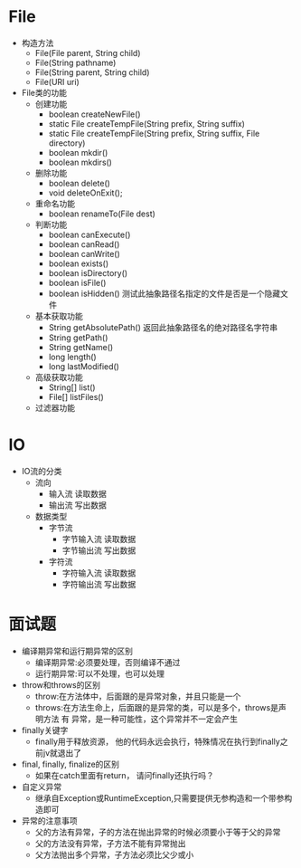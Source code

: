 # File
* 构造方法
    * File(File parent, String child)
    * File(String pathname)
    * File(String parent, String child)
    * File(URI uri)
* File类的功能
    * 创建功能 
        * boolean createNewFile()
        * static File createTempFile(String prefix, String suffix)
        * static File createTempFile(String prefix, String suffix, File directory)
        * boolean mkdir()
        * boolean mkdirs()
    * 删除功能
        * boolean delete()
        * void deleteOnExit();
    * 重命名功能
        * boolean renameTo(File dest)
    * 判断功能
        * boolean canExecute()
        * boolean canRead()
        * boolean canWrite()
        * boolean exists()
        * boolean isDirectory()
        * boolean isFile() 
        * boolean isHidden() 测试此抽象路径名指定的文件是否是一个隐藏文件
    * 基本获取功能
        * String getAbsolutePath() 返回此抽象路径名的绝对路径名字符串
        * String getPath()
        * String getName() 
        * long length() 
        * long lastModified()
    * 高级获取功能
        * String[] list()
        * File[] listFiles()
    * 过滤器功能 
    
# IO
* IO流的分类
    * 流向
        * 输入流 读取数据
        * 输出流 写出数据
    * 数据类型
        * 字节流
            * 字节输入流 读取数据
            * 字节输出流 写出数据
        * 字符流
            * 字符输入流 读取数据
            * 字符输出流 写出数据
    
    
    
# 面试题
* 编译期异常和运行期异常的区别
    * 编译期异常:必须要处理，否则编译不通过
    * 运行期异常:可以不处理，也可以处理
* throw和throws的区别
    * throw:在方法体中，后面跟的是异常对象，并且只能是一个
    * throws:在方法生命上，后面跟的是异常的类，可以是多个，throws是声明方法 有 异常，是一种可能性，这个异常并不一定会产生
* finally关键字
    * finally用于释放资源， 他的代码永远会执行，特殊情况在执行到finally之前jv就退出了
* final, finally, finalize的区别
    * 如果在catch里面有return， 请问finally还执行吗？
* 自定义异常
    * 继承自Exception或RuntimeException,只需要提供无参构造和一个带参构造即可
* 异常的注意事项
    * 父的方法有异常，子的方法在抛出异常的时候必须要小于等于父的异常
    * 父的方法没有异常，子方法不能有异常抛出
    * 父方法抛出多个异常，子方法必须比父少或小